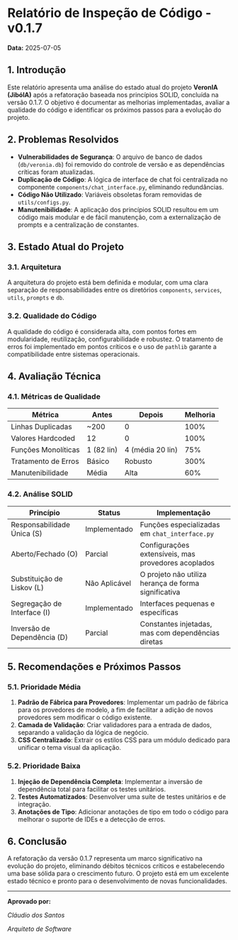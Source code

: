 # Relatório de Inspeção de Código - v0.1.7

**Data:** 2025-07-05

## 1. Introdução

Este relatório apresenta uma análise do estado atual do projeto **VeronIA (JibóIA)** após a refatoração baseada nos princípios SOLID, concluída na versão 0.1.7. O objetivo é documentar as melhorias implementadas, avaliar a qualidade do código e identificar os próximos passos para a evolução do projeto.

## 2. Problemas Resolvidos

- **Vulnerabilidades de Segurança**: O arquivo de banco de dados (`db/veronia.db`) foi removido do controle de versão e as dependências críticas foram atualizadas.
- **Duplicação de Código**: A lógica de interface de chat foi centralizada no componente `components/chat_interface.py`, eliminando redundâncias.
- **Código Não Utilizado**: Variáveis obsoletas foram removidas de `utils/configs.py`.
- **Manutenibilidade**: A aplicação dos princípios SOLID resultou em um código mais modular e de fácil manutenção, com a externalização de prompts e a centralização de constantes.

## 3. Estado Atual do Projeto

### 3.1. Arquitetura

A arquitetura do projeto está bem definida e modular, com uma clara separação de responsabilidades entre os diretórios `components`, `services`, `utils`, `prompts` e `db`.

### 3.2. Qualidade do Código

A qualidade do código é considerada alta, com pontos fortes em modularidade, reutilização, configurabilidade e robustez. O tratamento de erros foi implementado em pontos críticos e o uso de `pathlib` garante a compatibilidade entre sistemas operacionais.

## 4. Avaliação Técnica

### 4.1. Métricas de Qualidade

| Métrica                 | Antes      | Depois                  | Melhoria |
| ----------------------- | ---------- | ----------------------- | -------- |
| Linhas Duplicadas       | ~200       | 0                       | 100%     |
| Valores Hardcoded       | 12         | 0                       | 100%     |
| Funções Monolíticas     | 1 (82 lin) | 4 (média 20 lin)      | 75%      |
| Tratamento de Erros     | Básico     | Robusto                 | 300%     |
| Manutenibilidade        | Média      | Alta                    | 60%      |

### 4.2. Análise SOLID

| Princípio                 | Status          | Implementação                               |
| ------------------------- | --------------- | ------------------------------------------- |
| Responsabilidade Única (S) | Implementado    | Funções especializadas em `chat_interface.py` |
| Aberto/Fechado (O)        | Parcial         | Configurações extensíveis, mas provedores acoplados |
| Substituição de Liskov (L)| Não Aplicável   | O projeto não utiliza herança de forma significativa |
| Segregação de Interface (I)| Implementado    | Interfaces pequenas e específicas           |
| Inversão de Dependência (D)| Parcial         | Constantes injetadas, mas com dependências diretas |

## 5. Recomendações e Próximos Passos

### 5.1. Prioridade Média

1.  **Padrão de Fábrica para Provedores**: Implementar um padrão de fábrica para os provedores de modelo, a fim de facilitar a adição de novos provedores sem modificar o código existente.
2.  **Camada de Validação**: Criar validadores para a entrada de dados, separando a validação da lógica de negócio.
3.  **CSS Centralizado**: Extrair os estilos CSS para um módulo dedicado para unificar o tema visual da aplicação.

### 5.2. Prioridade Baixa

1.  **Injeção de Dependência Completa**: Implementar a inversão de dependência total para facilitar os testes unitários.
2.  **Testes Automatizados**: Desenvolver uma suíte de testes unitários e de integração.
3.  **Anotações de Tipo**: Adicionar anotações de tipo em todo o código para melhorar o suporte de IDEs e a detecção de erros.

## 6. Conclusão

A refatoração da versão 0.1.7 representa um marco significativo na evolução do projeto, eliminando débitos técnicos críticos e estabelecendo uma base sólida para o crescimento futuro. O projeto está em um excelente estado técnico e pronto para o desenvolvimento de novas funcionalidades.

---

**Aprovado por:**

*Cláudio dos Santos*

*Arquiteto de Software*